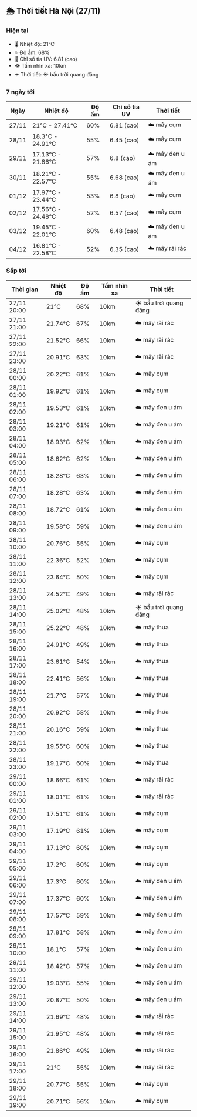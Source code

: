 ## 🌦️ Thời tiết Hà Nội (27/11)

### Hiện tại

- 🌡️ Nhiệt độ: 21℃
- 💦 Độ ẩm: 68%
- 🌟 Chỉ số tia UV: 6.81 (cao)
- 👁️ Tầm nhìn xa: 10km
- ☂️ Thời tiết: ☀️ bầu trời quang đãng

### 7 ngày tới

| Ngày | Nhiệt độ | Độ ẩm | Chỉ số tia UV | Thời tiết |
| --- | --- | --- | --- | --- |
| 27/11 | 21℃ - 27.41℃ | 60% | 6.81 (cao) | ☁️ mây cụm |
| 28/11 | 18.3℃ - 24.91℃ | 55% | 6.45 (cao) | ☁️ mây cụm |
| 29/11 | 17.13℃ - 21.86℃ | 57% | 6.8 (cao) | ☁️ mây đen u ám |
| 30/11 | 18.21℃ - 22.57℃ | 55% | 6.68 (cao) | ☁️ mây đen u ám |
| 01/12 | 17.97℃ - 23.44℃ | 53% | 6.8 (cao) | ☁️ mây cụm |
| 02/12 | 17.56℃ - 24.48℃ | 52% | 6.57 (cao) | ☁️ mây cụm |
| 03/12 | 19.45℃ - 22.01℃ | 60% | 6.48 (cao) | ☁️ mây đen u ám |
| 04/12 | 16.81℃ - 22.58℃ | 52% | 6.35 (cao) | ☁️ mây rải rác |

### Sắp tới

| Thời gian | Nhiệt độ | Độ ẩm | Tầm nhìn xa | Thời tiết |
| --- | --- | --- | --- | --- |
| 27/11 20:00 | 21℃ | 68% | 10km | ☀️ bầu trời quang đãng |
| 27/11 21:00 | 21.74℃ | 67% | 10km | ☁️ mây rải rác |
| 27/11 22:00 | 21.52℃ | 66% | 10km | ☁️ mây rải rác |
| 27/11 23:00 | 20.91℃ | 63% | 10km | ☁️ mây rải rác |
| 28/11 00:00 | 20.22℃ | 61% | 10km | ☁️ mây cụm |
| 28/11 01:00 | 19.92℃ | 61% | 10km | ☁️ mây cụm |
| 28/11 02:00 | 19.53℃ | 61% | 10km | ☁️ mây đen u ám |
| 28/11 03:00 | 19.21℃ | 61% | 10km | ☁️ mây đen u ám |
| 28/11 04:00 | 18.93℃ | 62% | 10km | ☁️ mây đen u ám |
| 28/11 05:00 | 18.62℃ | 62% | 10km | ☁️ mây đen u ám |
| 28/11 06:00 | 18.28℃ | 63% | 10km | ☁️ mây đen u ám |
| 28/11 07:00 | 18.28℃ | 63% | 10km | ☁️ mây đen u ám |
| 28/11 08:00 | 18.72℃ | 61% | 10km | ☁️ mây đen u ám |
| 28/11 09:00 | 19.58℃ | 59% | 10km | ☁️ mây đen u ám |
| 28/11 10:00 | 20.76℃ | 55% | 10km | ☁️ mây cụm |
| 28/11 11:00 | 22.36℃ | 52% | 10km | ☁️ mây cụm |
| 28/11 12:00 | 23.64℃ | 50% | 10km | ☁️ mây cụm |
| 28/11 13:00 | 24.52℃ | 49% | 10km | ☁️ mây rải rác |
| 28/11 14:00 | 25.02℃ | 48% | 10km | ☀️ bầu trời quang đãng |
| 28/11 15:00 | 25.22℃ | 48% | 10km | ☁️ mây thưa |
| 28/11 16:00 | 24.91℃ | 49% | 10km | ☁️ mây thưa |
| 28/11 17:00 | 23.61℃ | 54% | 10km | ☁️ mây thưa |
| 28/11 18:00 | 22.41℃ | 56% | 10km | ☁️ mây thưa |
| 28/11 19:00 | 21.7℃ | 57% | 10km | ☁️ mây thưa |
| 28/11 20:00 | 20.92℃ | 58% | 10km | ☁️ mây thưa |
| 28/11 21:00 | 20.16℃ | 59% | 10km | ☁️ mây thưa |
| 28/11 22:00 | 19.55℃ | 60% | 10km | ☁️ mây thưa |
| 28/11 23:00 | 19.17℃ | 60% | 10km | ☁️ mây thưa |
| 29/11 00:00 | 18.66℃ | 61% | 10km | ☁️ mây rải rác |
| 29/11 01:00 | 18.01℃ | 61% | 10km | ☁️ mây rải rác |
| 29/11 02:00 | 17.51℃ | 61% | 10km | ☁️ mây cụm |
| 29/11 03:00 | 17.19℃ | 61% | 10km | ☁️ mây cụm |
| 29/11 04:00 | 17.13℃ | 60% | 10km | ☁️ mây cụm |
| 29/11 05:00 | 17.2℃ | 60% | 10km | ☁️ mây cụm |
| 29/11 06:00 | 17.3℃ | 60% | 10km | ☁️ mây đen u ám |
| 29/11 07:00 | 17.37℃ | 60% | 10km | ☁️ mây đen u ám |
| 29/11 08:00 | 17.57℃ | 59% | 10km | ☁️ mây đen u ám |
| 29/11 09:00 | 17.81℃ | 58% | 10km | ☁️ mây đen u ám |
| 29/11 10:00 | 18.1℃ | 57% | 10km | ☁️ mây đen u ám |
| 29/11 11:00 | 18.42℃ | 57% | 10km | ☁️ mây đen u ám |
| 29/11 12:00 | 19.03℃ | 55% | 10km | ☁️ mây đen u ám |
| 29/11 13:00 | 20.87℃ | 50% | 10km | ☁️ mây đen u ám |
| 29/11 14:00 | 21.69℃ | 48% | 10km | ☁️ mây rải rác |
| 29/11 15:00 | 21.95℃ | 48% | 10km | ☁️ mây rải rác |
| 29/11 16:00 | 21.86℃ | 49% | 10km | ☁️ mây rải rác |
| 29/11 17:00 | 21℃ | 55% | 10km | ☁️ mây rải rác |
| 29/11 18:00 | 20.77℃ | 55% | 10km | ☁️ mây cụm |
| 29/11 19:00 | 20.71℃ | 56% | 10km | ☁️ mây cụm |
